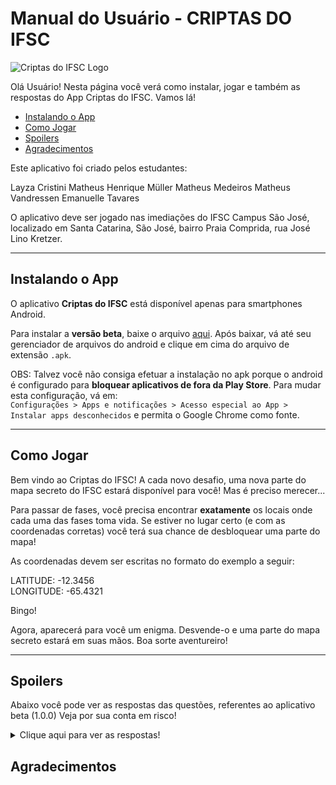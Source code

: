 # Manual do Usuário - CRIPTAS DO IFSC

![Criptas do IFSC Logo](https://github.com/PJI29001/treasure-hunt/blob/master/img/logo-criptas.jpeg)

 Olá Usuário! Nesta página você verá como instalar, jogar e também as respostas do App Criptas do IFSC. Vamos lá!

- [Instalando o App](#instalando-o-app)
- [Como Jogar](#como-jogar)
- [Spoilers](#spoilers)
- [Agradecimentos](#agradecimentos)

Este aplicativo foi criado pelos estudantes:

Layza Cristini
Matheus Henrique Müller
Matheus Medeiros
Matheus Vandressen
Emanuelle Tavares

O aplicativo deve ser jogado nas imediações do IFSC Campus São José, localizado em Santa Catarina, São José, bairro Praia Comprida, rua José Lino Kretzer.

---

## Instalando o App

O aplicativo **Criptas do IFSC** está disponível apenas para smartphones Android.

Para instalar a **versão beta**, baixe o arquivo [aqui](https://github.com/PJI29001/treasure-hunt/blob/master/projeto-final-beta-teste.apk).
Após baixar, vá até seu gerenciador de arquivos do android e clique em cima do arquivo de extensão ``.apk``.

OBS: Talvez você não consiga efetuar a instalação no apk porque o android é configurado para **bloquear aplicativos de fora da Play Store**. Para mudar esta configuração, vá em:  
 ``Configurações > Apps e notificações > Acesso especial ao App > Instalar apps desconhecidos`` e permita o Google Chrome como fonte.

---

## Como Jogar

Bem vindo ao Criptas do IFSC! A cada novo desafio, uma nova parte do mapa secreto do IFSC estará disponível para você! Mas é preciso merecer...

Para passar de fases, você precisa encontrar **exatamente** os locais onde cada uma das fases toma vida. Se estiver no lugar certo (e com as coordenadas corretas) você terá sua chance de desbloquear uma parte do mapa!

As coordenadas devem ser escritas no formato do exemplo a seguir:

LATITUDE: -12.3456  
LONGITUDE: -65.4321

Bingo!

Agora, aparecerá para você um enigma. Desvende-o e uma parte do mapa secreto estará em suas mãos.
Boa sorte aventureiro!

---

## Spoilers
Abaixo você pode ver as respostas das questões, referentes ao aplicativo beta (1.0.0)
Veja por sua conta em risco!

<details>
<summary>Clique aqui para ver as respostas!</summary>
<br>

Cada fase corresponde a um dos pontos abaixo, que podem ser vistos no mapa a seguir:

![Mapa com Pontos](https://github.com/PJI29001/treasure-hunt/blob/master/img/mapa-ifsc-marcas.png)
**Fase 1**  
Chegando ao paraíso de tijolos á vista, antes mesmo de passar a guarita, cuidado para não tropeçar nas chepas! As árvores em volta já ouviram tanta fofoca que perderam as folhas... Muitos sentam aqui, enquanto a fumaça sobe.   
Latitude: -27.6083  
Longitude: -48.6331   
<br>
**Enigma 1**: ELETRICIDADE E INSTRUMENTAÇÃO
<br>
Encontre a resistência equivalente docircuito abaixo:
<br>
![Imagem Circuito]](https://github.com/PJI29001/treasure-hunt/blob/master/img/circuito-enigma.jpeg)
<br>
R: 20Ω
<br>
**Fase 2**
Nem tudo no IFSC é exatas... algumas pessoas até gostam de fazer algum esporte! Mas nem sempre o lugar perfeito está aberto... que tal sentar na beirada e esperar?  
Latitude: 27.6083  
Longitude: -48.6328  
<br>
**Enigma 2**: GEOMETRIA ANALÍTICA
<br>
Qual é a equação reduzida da reta que contém os pontos A (2, -5) e B (-1, 1)?
<br>
R: y= -2x-1

<br>
**Fase 3**  
Todos os patrimônios do IFSC tem utilidade... mas a minha eu perdi a muito tempo. Um dia restará só hidróxido de ferro, que agora surge nas minhas entranhas. Pra sempre esquecido, sem poder sair do lugar por estar murcho, estou fadado a pertencer ao IFSC pra sempre.  
Latitude: -27.6089  
Longitude: -48.6333  
<br>
**Enigma 3**: CÁLCULO I
<br>
Quando a função polinomial não tem denominador x e tende a  ∞ ou -∞ , qual a técnica de resolução?
<br>
a) Substituição direta do valor de x
b) Colocar em evidência a maior potência de X
c) Neste caso o limite é sempre igual a zero
d) Devemos fatorar numerador e o denominador e simplificar a função
<br>
R: letra b

<br>
**Fase 4**  
Perigo! Não chegue perto de mim! Esse zumbido que você ouve não é o de abelhas... Mas não chegue perto, você pode acabar frito.  
Latitude: -27.6087  
Longitude: -48.6334  
<br>
**Enigma 4**: Física
<br>
A energia mecânica está associada ao movimento ou possibilidade de movimento.Estas podem aparecer de três formas, cite duas delas:
<br>
cinética e elástica
gravitacional e cinética  
gravitacional e elástica
elástica e cinética
elástica e gravitacional  
<br>
R: Gravitacional e cinética

<br>
**Fase 5**  
Poucos sabem que eu existo. Entre os estudantes, só os mais preocupados com a saúde já passaram por mim. Todas as terças e quintas vejo pessoas vestidas com um macacão branco... Elas deveriam me agradecer. Se não fosse por mim sujariam todo o macacão de suor.  
Latitude: -27.6084  
Longitude: -48.6336  
<br>
**Enigma 5**: PROJETO INTEGRADOR
<br>
Quem foi o inventor do telefone?
<br>
R: Alexander Graham Bell
<br>
**Fase 6**
Fui idealizado pelos alunos! Pego sol todo dia, mas só em um horário próximo do meio dia, porque tem prédio a minha volta :( Juntas formamos uma mini comunidade, somos várias espécies diferentes, mas precisamos todas de sol e água pra crescer. Assistimos ao movimento dos alunos todos os dias, saindo de suas salas no intervalo...  
Latitude: -27.6087  
Longitude: -48.6335  
<br>
**Enigma 6**: LÓGICA
<br>
A negação de “hoje é segunda-feira e amanhã não choverá” é?
<br>
a) hoje não é segunda-feira e amanhã não choverá
<br>
b) hoje não é segunda-feira ou amanhã choverá
<br>
c) hoje não é segunda-feira então amanhã choverá
<br>
d) hoje não é segunda-feira nem amanhã choverá
<br>
R:b
<br>
**Fase 7**  
<br>
Sou um lugar obscuro. Muitos passam anos pelo IFSC e nunca chegam a me visitar. Quando os servidores precisam de algo, eles precisam buscar aqui. Não é preciso subir nenhuma escada para me visitar, basta ir à esquerda. Pareço uma casinha, mas dentro só tem sujeira, coisas desonhecidas e talvez alguns aracnídeos.hoje não é segun Você pode ver meu interior por entre as grades.  
Latitude: -27.6082  
Longitude: -48.6335  
<br>
**Enigma 7**: DESENHO TÉCNICO
<br>
Um croqui além de mostrar a forma geométrica de algo sempre vai ser acompanhado de informações escritas através de letras e algarismos.Ao fazer um desenho no AutoCAD qual estilo de letra que satisfaz essa norma?
<br>
R:isocpeur ou isocteur

<br>
**Enigma Final**  
Após cada fase é dada uma das frases abaixo. Para passar no enigma final o usuário deve dizer o nome do local.
<br>
1 - você liberou uma parte do mapa mas o conhecimento fica nas alturas
<br>
2 - você liberou uma parte do mapa mas procure a escada para  vencer
<br>
3 - você liberou uma parte do mapa mas fique atento pois de tantos caminhos para chegar me perdi
<br>
4 - você liberou uma parte do mapa mas fique atento ainda não é hora de perder concentração
<br>
5 - você liberou uma parte do mapa mas para tentar entrar não esqueça de ir pela direita
<br>
6 - você liberou uma parte do mapa mas antes não esqueça de ficar em silêncio
<br>
7 - você liberou uma parte do mapa mas tome cuidado para não se perder entre as …
<br>
Com base nas dicas recebida nas telas de parabéns juntamente com as letras enigmas do mapa , redija abaixo qual é  esse o local do IFSC?
<br>
R:Biblioteca

<br>
</details>

## Agradecimentos

